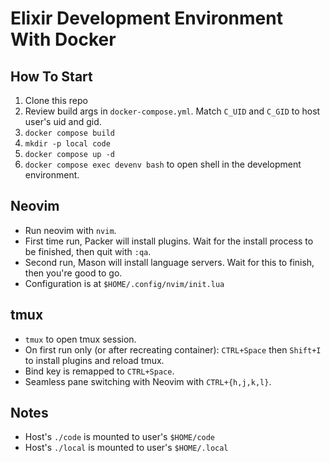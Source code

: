 # Elixir Development Environment With Docker

## How To Start

1. Clone this repo
2. Review build args in `docker-compose.yml`. Match `C_UID` and `C_GID` to host user's uid and gid.
3. `docker compose build`
4. `mkdir -p local code`
5. `docker compose up -d`
6. `docker compose exec devenv bash` to open shell in the development environment.

## Neovim

- Run neovim with `nvim`.
- First time run, Packer will install plugins. Wait for the install process to be finished, then quit with `:qa`.
- Second run, Mason will install language servers. Wait for this to finish, then you're good to go.
- Configuration is at `$HOME/.config/nvim/init.lua`

## tmux

- `tmux` to open tmux session.
- On first run only (or after recreating container): `CTRL+Space` then `Shift+I` to install plugins and reload tmux.
- Bind key is remapped to `CTRL+Space`.
- Seamless pane switching with Neovim with `CTRL+{h,j,k,l}`.

## Notes

- Host's `./code` is mounted to user's `$HOME/code`
- Host's `./local` is mounted to user's `$HOME/.local`
